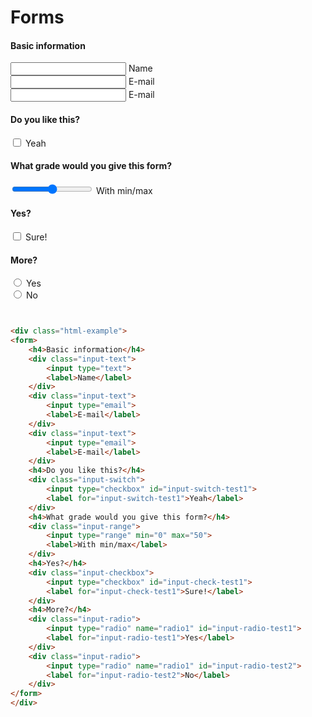 # Forms

<div class="html-example">
<form>
	<h4>Basic information</h4>
	<div class="input-text">
		<input type="text">
		<label>Name</label>
	</div>
	<div class="input-text">
		<input type="email">
		<label>E-mail</label>
	</div>
	<div class="input-text">
		<input type="email">
		<label>E-mail</label>
	</div>		
	<h4>Do you like this?</h4>
	<div class="input-switch">
		<input type="checkbox" id="input-switch-test1">
		<label for="input-switch-test1">Yeah</label>
	</div>
	<h4>What grade would you give this form?</h4>
	<div class="input-range">
		<input type="range" min="0" max="50">
		<label>With min/max</label>
	</div>	
	<h4>Yes?</h4>
	<div class="input-checkbox">
		<input type="checkbox" id="input-check-test1">
		<label for="input-check-test1">Sure!</label>
	</div>
	<h4>More?</h4>
	<div class="input-radio">
		<input type="radio" name="radio1" id="input-radio-test1">
		<label for="input-radio-test1">Yes</label>
	</div>
	<div class="input-radio">
		<input type="radio" name="radio1" id="input-radio-test2">
		<label for="input-radio-test2">No</label>
	</div>
</form>
</div>

```html


<div class="html-example">
<form>
	<h4>Basic information</h4>
	<div class="input-text">
		<input type="text">
		<label>Name</label>
	</div>
	<div class="input-text">
		<input type="email">
		<label>E-mail</label>
	</div>
	<div class="input-text">
		<input type="email">
		<label>E-mail</label>
	</div>		
	<h4>Do you like this?</h4>
	<div class="input-switch">
		<input type="checkbox" id="input-switch-test1">
		<label for="input-switch-test1">Yeah</label>
	</div>
	<h4>What grade would you give this form?</h4>
	<div class="input-range">
		<input type="range" min="0" max="50">
		<label>With min/max</label>
	</div>	
	<h4>Yes?</h4>
	<div class="input-checkbox">
		<input type="checkbox" id="input-check-test1">
		<label for="input-check-test1">Sure!</label>
	</div>
	<h4>More?</h4>
	<div class="input-radio">
		<input type="radio" name="radio1" id="input-radio-test1">
		<label for="input-radio-test1">Yes</label>
	</div>
	<div class="input-radio">
		<input type="radio" name="radio1" id="input-radio-test2">
		<label for="input-radio-test2">No</label>
	</div>
</form>
</div>

```